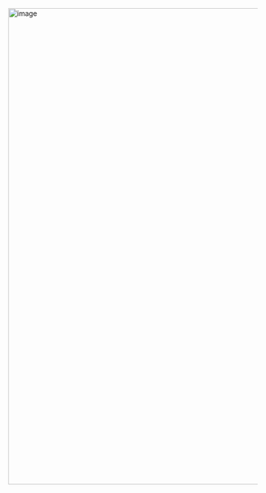 <img width="1707" height="960" alt="image" src="https://github.com/user-attachments/assets/f76dbc88-7ea6-4a9d-8483-fa9b99886100" />
